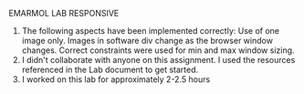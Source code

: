 EMARMOL LAB RESPONSIVE

1. The following aspects have been implemented correctly: Use of one image only. Images in software div change as the browser window changes. Correct constraints were used for min and max window sizing.
2. I didn't collaborate with anyone on this assignment. I used the resources referenced in the Lab document to get started.
3. I worked on this lab for approximately 2-2.5 hours